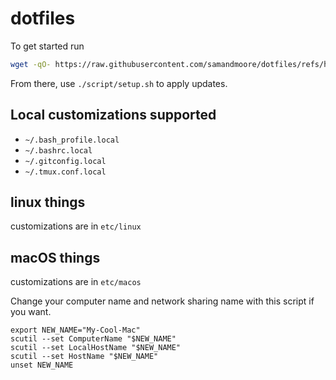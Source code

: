 # dotfiles

To get started run

```bash
wget -qO- https://raw.githubusercontent.com/samandmoore/dotfiles/refs/heads/main/script/boot.sh | bash
```

From there, use `./script/setup.sh` to apply updates.

## Local customizations supported

- `~/.bash_profile.local`
- `~/.bashrc.local`
- `~/.gitconfig.local`
- `~/.tmux.conf.local`

## linux things

customizations are in `etc/linux`

## macOS things

customizations are in `etc/macos`

Change your computer name and network sharing name with this script if
you want.

```
export NEW_NAME="My-Cool-Mac"
scutil --set ComputerName "$NEW_NAME"
scutil --set LocalHostName "$NEW_NAME"
scutil --set HostName "$NEW_NAME"
unset NEW_NAME
```
